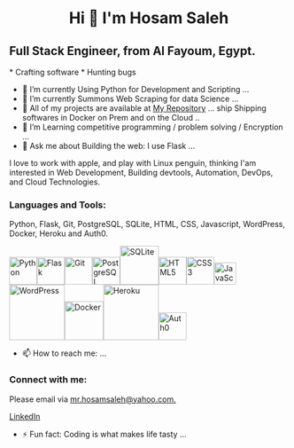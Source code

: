 ### <h1><center>Hi 👋 I'm Hosam Saleh</center></h1>

<h2>Full Stack Engineer, from Al Fayoum, Egypt.</h2>
* Crafting software
* Hunting bugs

- 🔭 I’m currently Using Python for Development and Scripting ...
- 🌱 I’m currently Summons Web Scraping for data Science ...
- 👯 All of my projects are available at <a href="https://github.com/HosamSaleh1?tab=repositories" alt="My Repos">My Repository</a> ...
ship Shipping softwares in Docker on Prem and on the Cloud ..
- 🤔 I’m Learning competitive programming / problem solving / Encryption ...
- 💬 Ask me about Building the web: I use Flask ...

I love to work with apple, and play with Linux penguin, thinking I'am interested in Web Development, Building devtools, Automation, DevOps, and Cloud Technologies.

<a herf="Connect With Me:"><h3>Languages and Tools:</h3></a>

Python, Flask, Git, PostgreSQL, SQLite, HTML, CSS, Javascript, WordPress, Docker, Heroku and Auth0.

<img src="https://raw.githubusercontent.com/gilbarbara/logos/804dc257b59e144eaca5bc6ffd16949752c6f789/logos/python.svg" alt="Python" height=50px width=50px><img src="https://raw.githubusercontent.com/gilbarbara/logos/804dc257b59e144eaca5bc6ffd16949752c6f789/logos/flask.svg" alt="Flask" height=50px width=50px><img src="https://raw.githubusercontent.com/gilbarbara/logos/804dc257b59e144eaca5bc6ffd16949752c6f789/logos/git-icon.svg" alt="Git" height=50px width=50px><img src="https://raw.githubusercontent.com/gilbarbara/logos/804dc257b59e144eaca5bc6ffd16949752c6f789/logos/postgresql.svg" alt="PostgreSQL" height=50px width=50px><img src="https://raw.githubusercontent.com/gilbarbara/logos/804dc257b59e144eaca5bc6ffd16949752c6f789/logos/sqlite.svg" alt="SQLite" height=70px width=70px><img src="https://camo.githubusercontent.com/fc95eafc6c5b19707ce26c010800750476f353c7c1dce2e0f9fc9121dfc497af/68747470733a2f2f64657669636f6e732e6769746875622e696f2f64657669636f6e2f64657669636f6e2e6769742f69636f6e732f68746d6c352f68746d6c352d6f726967696e616c2d776f72646d61726b2e737667" alt="HTML5" height=50px width=50px><img src="https://camo.githubusercontent.com/0fdb47c9ab542d2caba4262b920398c4d78e294bac37019aba5788236fe8c192/68747470733a2f2f64657669636f6e732e6769746875622e696f2f64657669636f6e2f64657669636f6e2e6769742f69636f6e732f637373332f637373332d6f726967696e616c2d776f72646d61726b2e737667" alt="CSS3" height=50px width=50px><img src="https://raw.githubusercontent.com/gilbarbara/logos/804dc257b59e144eaca5bc6ffd16949752c6f789/logos/javascript.svg" alt="JavaScript" height=40px width=40px><img src="https://raw.githubusercontent.com/gilbarbara/logos/804dc257b59e144eaca5bc6ffd16949752c6f789/logos/wordpress.svg" alt="WordPress" height=100px width=100px><img src="https://raw.githubusercontent.com/gilbarbara/logos/804dc257b59e144eaca5bc6ffd16949752c6f789/logos/docker-icon.svg" alt="Docker" height=70px width=70px><img src="https://raw.githubusercontent.com/gilbarbara/logos/804dc257b59e144eaca5bc6ffd16949752c6f789/logos/heroku.svg" alt="Heroku" height=100px width=100px><img src="https://www.vectorlogo.zone/util/preview.html?image=/logos/auth0/auth0-ar21.svg" alt="Auth0" height=50px width=50px>

- 📫 How to reach me: ...
<h3>Connect with me:</h3>
Please email via <a href="mailto:mr.hosamsaleh@yahoo.com" alt="Hosam Saleh @ Yahoo.Com">mr.hosamsaleh@yahoo.com.</a><br>

<a href="https://www.linkedin.com/in/hosamsaleh/">LinkedIn</a>

- ⚡ Fun fact: Coding is what makes life tasty ...
